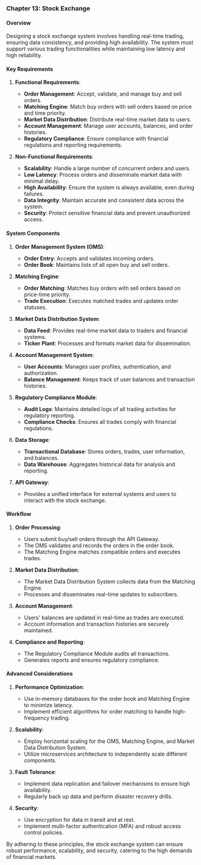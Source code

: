 ### Chapter 13: Stock Exchange

#### Overview
Designing a stock exchange system involves handling real-time trading, ensuring data consistency, and providing high availability. The system must support various trading functionalities while maintaining low latency and high reliability.

#### Key Requirements

1. **Functional Requirements**:
   - **Order Management**: Accept, validate, and manage buy and sell orders.
   - **Matching Engine**: Match buy orders with sell orders based on price and time priority.
   - **Market Data Distribution**: Distribute real-time market data to users.
   - **Account Management**: Manage user accounts, balances, and order histories.
   - **Regulatory Compliance**: Ensure compliance with financial regulations and reporting requirements.

2. **Non-Functional Requirements**:
   - **Scalability**: Handle a large number of concurrent orders and users.
   - **Low Latency**: Process orders and disseminate market data with minimal delay.
   - **High Availability**: Ensure the system is always available, even during failures.
   - **Data Integrity**: Maintain accurate and consistent data across the system.
   - **Security**: Protect sensitive financial data and prevent unauthorized access.

#### System Components

1. **Order Management System (OMS)**:
   - **Order Entry**: Accepts and validates incoming orders.
   - **Order Book**: Maintains lists of all open buy and sell orders.

2. **Matching Engine**:
   - **Order Matching**: Matches buy orders with sell orders based on price-time priority.
   - **Trade Execution**: Executes matched trades and updates order statuses.

3. **Market Data Distribution System**:
   - **Data Feed**: Provides real-time market data to traders and financial systems.
   - **Ticker Plant**: Processes and formats market data for dissemination.

4. **Account Management System**:
   - **User Accounts**: Manages user profiles, authentication, and authorization.
   - **Balance Management**: Keeps track of user balances and transaction histories.

5. **Regulatory Compliance Module**:
   - **Audit Logs**: Maintains detailed logs of all trading activities for regulatory reporting.
   - **Compliance Checks**: Ensures all trades comply with financial regulations.

6. **Data Storage**:
   - **Transactional Database**: Stores orders, trades, user information, and balances.
   - **Data Warehouse**: Aggregates historical data for analysis and reporting.

7. **API Gateway**:
   - Provides a unified interface for external systems and users to interact with the stock exchange.

#### Workflow

1. **Order Processing**:
   - Users submit buy/sell orders through the API Gateway.
   - The OMS validates and records the orders in the order book.
   - The Matching Engine matches compatible orders and executes trades.

2. **Market Data Distribution**:
   - The Market Data Distribution System collects data from the Matching Engine.
   - Processes and disseminates real-time updates to subscribers.

3. **Account Management**:
   - Users' balances are updated in real-time as trades are executed.
   - Account information and transaction histories are securely maintained.

4. **Compliance and Reporting**:
   - The Regulatory Compliance Module audits all transactions.
   - Generates reports and ensures regulatory compliance.

#### Advanced Considerations

1. **Performance Optimization**:
   - Use in-memory databases for the order book and Matching Engine to minimize latency.
   - Implement efficient algorithms for order matching to handle high-frequency trading.

2. **Scalability**:
   - Employ horizontal scaling for the OMS, Matching Engine, and Market Data Distribution System.
   - Utilize microservices architecture to independently scale different components.

3. **Fault Tolerance**:
   - Implement data replication and failover mechanisms to ensure high availability.
   - Regularly back up data and perform disaster recovery drills.

4. **Security**:
   - Use encryption for data in transit and at rest.
   - Implement multi-factor authentication (MFA) and robust access control policies.

By adhering to these principles, the stock exchange system can ensure robust performance, scalability, and security, catering to the high demands of financial markets.